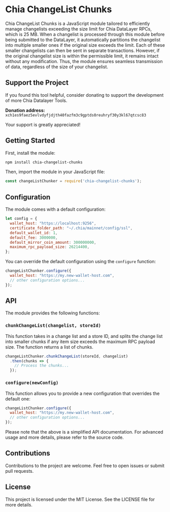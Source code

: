 # Chia ChangeList Chunks

Chia ChangeList Chunks is a JavaScript module tailored to efficiently manage changelists exceeding the size limit for Chia DataLayer RPCs, which is 25 MB. When a changelist is processed through this module before being submitted to the DataLayer, it automatically partitions the changelist into multiple smaller ones if the original size exceeds the limit. Each of these smaller changelists can then be sent in separate transactions. However, if the original changelist size is within the permissible limit, it remains intact without any modification. Thus, the module ensures seamless transmission of data, regardless of the size of your changelist.

## Support the Project

If you found this tool helpful, consider donating to support the development of more Chia Datalayer Tools.

**Donation address:** `xch1es9faez5evlvdyfjdjth40fazfm3c9gptds0reuhryf30y3kl67qtcsc83`

Your support is greatly appreciated!

## Getting Started

First, install the module:

```bash
npm install chia-changelist-chunks
```

Then, import the module in your JavaScript file:

```javascript
const changeListChunker = require('chia-changelist-chunks');
```

## Configuration

The module comes with a default configuration:

```javascript
let config = {
  wallet_host: "https://localhost:9256",
  certificate_folder_path: "~/.chia/mainnet/config/ssl",
  default_wallet_id: 1,
  default_fee: 3000000,
  default_mirror_coin_amount: 300000000,
  maximum_rpc_payload_size: 26214400,
};
```

You can override the default configuration using the `configure` function:

```javascript
changeListChunker.configure({
  wallet_host: "https://my.new-wallet-host.com",
  // other configuration options...
});
```

## API

The module provides the following functions:

### `chunkChangeList(changelist, storeId)`

This function takes in a change list and a store ID, and splits the change list into smaller chunks if any item size exceeds the maximum RPC payload size. The function returns a list of chunks.

```javascript
changeListChunker.chunkChangeList(storeId, changelist)
  .then(chunks => {
    // Process the chunks...
  });
```

### `configure(newConfig)`

This function allows you to provide a new configuration that overrides the default one:

```javascript
changeListChunker.configure({
  wallet_host: "https://my.new-wallet-host.com",
  // other configuration options...
});
```

Please note that the above is a simplified API documentation. For advanced usage and more details, please refer to the source code.

## Contributions

Contributions to the project are welcome. Feel free to open issues or submit pull requests.

## License

This project is licensed under the MIT License. See the LICENSE file for more details.
